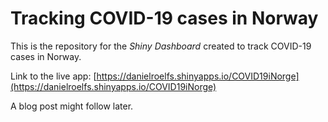 # Tracking COVID-19 cases in Norway

This is the repository for the _Shiny Dashboard_ created to track COVID-19 cases in Norway.

Link to the live app: [https://danielroelfs.shinyapps.io/COVID19iNorge](https://danielroelfs.shinyapps.io/COVID19iNorge)

A blog post might follow later.
